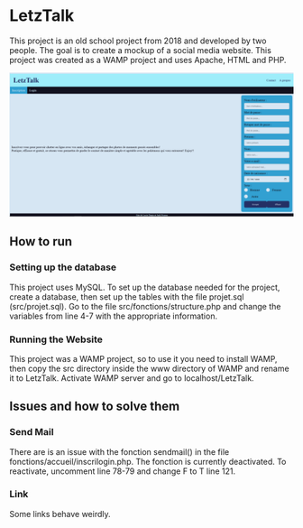 # LetzTalk

This project is an old school project from 2018 and developed by two people. The goal is to create a mockup of a social media website. This project was created as a WAMP project and uses Apache, HTML and PHP.

![screenshot](screenshot/inscription.png)

## How to run

### Setting up the database

This project uses MySQL. To set up the database needed for the project, create a database, then set up the tables with the file projet.sql (src/projet.sql). Go to the file src/fonctions/structure.php and change the variables from line 4-7 with the appropriate information.

### Running the Website

This project was a WAMP project, so to use it you need to install WAMP, then copy the src directory inside the www directory of WAMP and rename it to LetzTalk. Activate WAMP server and go to localhost/LetzTalk.

## Issues and how to solve them

### Send Mail

There are is an issue with the fonction sendmail() in the file fonctions/accueil/inscrilogin.php. The fonction is currently deactivated. To reactivate, uncomment line 78-79 and change F to T line 121.

### Link

Some links behave weirdly.